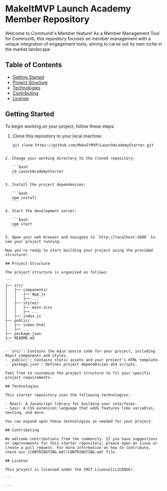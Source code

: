 
# MakeItMVP Launch Academy Member Repository

Welcome to Communiti's Member feature! As a Member Management Tool for Communiti, this repository focuses on member management with a unique integration of engagement tools, aiming to carve out its own niche in the market landscape.

## Table of Contents

- [Getting Started](#getting-started)
- [Project Structure](#project-structure)
- [Technologies](#technologies)
- [Contributing](#contributing)
- [License](#license)

## Getting Started

To begin working on your project, follow these steps:

1. Clone this repository to your local machine:

   ```bash
   git clone https://github.com/MakeItMVP/LaunchAcademyStarter.git
   ```
````

2. Change your working directory to the cloned repository:

   ```bash
   cd LaunchAcademyStarter
   ```

3. Install the project dependencies:

   ```bash
   npm install
   ```

4. Start the development server:

   ```bash
   npm start
   ```

5. Open your web browser and navigate to `http://localhost:3000` to see your project running.

Now you're ready to start building your project using the provided structure!

## Project Structure

The project structure is organized as follows:

```
├── src/
│   ├── components/
│   │   ├── App.js
│   │   ├── ...
│   ├── styles/
│   │   ├── main.scss
│   │   ├── ...
│   ├── index.js
├── public/
│   ├── index.html
│   ├── ...
├── package.json
├── README.md
```

- `src/`: Contains the main source code for your project, including React components and styles.
- `public/`: Contains static assets and your project's HTML template.
- `package.json`: Defines project dependencies and scripts.

Feel free to customize the project structure to fit your specific project requirements.

## Technologies

This starter repository uses the following technologies:

- React: A JavaScript library for building user interfaces.
- Sass: A CSS extension language that adds features like variables, nesting, and more.

You can expand upon these technologies as needed for your project.

## Contributing

We welcome contributions from the community. If you have suggestions or improvements for this starter repository, please open an issue or create a pull request. For more information on how to contribute, check our [CONTRIBUTING.md](CONTRIBUTING.md) file.

## License

This project is licensed under the [MIT License](LICENSE).

```

```
